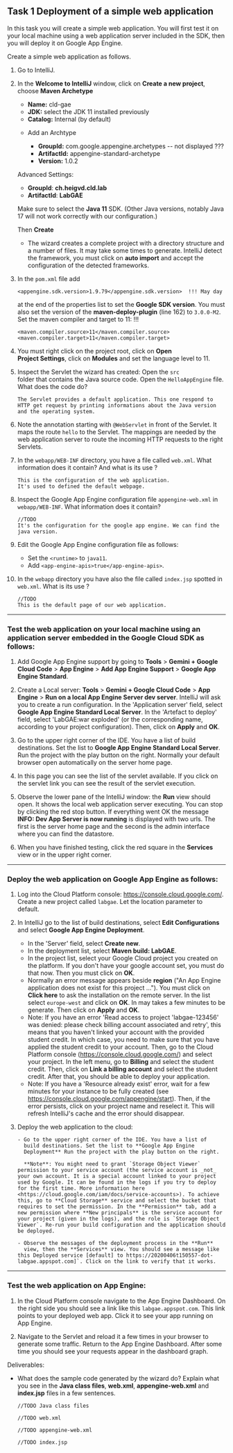## Task 1 Deployment of a simple web application

In this task you will create a simple web application. You will first
test it on your local machine using a web application server included
in the SDK, then you will deploy it on Google App Engine.

Create a simple web application as follows.

1. Go to IntelliJ.

2. In the **Welcome to IntelliJ** window, click on **Create a new
   project**, choose **Maven Archetype**

   - **Name:** cld-gae
   - **JDK:** select the JDK 11 installed previously
   - **Catalog:** Internal (by default)

   * Add an Archtype

      - **GroupId:** com.google.appengine.archetypes -- not displayed ???
      - **ArtifactId:** appengine-standard-archetype
      - **Version:** 1.0.2

   Advanced Settings:

   - **GroupId**: **ch.heigvd.cld.lab**
   - **ArtifactId**: **LabGAE**

   Make sure to select the **Java 11** SDK. (Other Java versions, notably Java 17 will not work correctly with our configuration.)

   Then **Create**

   - The wizard creates a complete project with a directory structure
     and a number of files. It may take some times to
     generate. IntelliJ detect the framework, you must click on
     **auto import** and accept the configuration of the detected
     frameworks.

3. In the `pom.xml` file add
   ```
   <appengine.sdk.version>1.9.79</appengine.sdk.version>  !!! May day
   ```
   at the end of the properties list to set the **Google SDK version**. You must
   also set the version of the **maven-deploy-plugin** (line 162) to
   `3.0.0-M2`. Set the maven compiler and target to 11:  !!!
   ```
   <maven.compiler.source>11</maven.compiler.source>
   <maven.compiler.target>11</maven.compiler.target>
   ```

4. You must right click on the project root, click on **Open    
   Project Settings**, click on **Modules** and set the language level to 11.

5. Inspect the Servlet the wizard has created: Open the `src`  
   folder that contains the Java source code. Open the
   `HelloAppEngine` file. What does the code do?

   ```
   The Servlet provides a default application. This one respond to HTTP get request by printing informations about the Java version and the operating system.
   ```

6. Note the annotation starting with `@WebServlet` in front of the
   Servlet. It maps the route `hello` to the Servlet. The mappings are needed by the web application server to route the incoming HTTP requests to the right Servlets.

7. In the `webapp/WEB-INF` directory, you have a file called
   `web.xml`. What information does it contain? And what is its use ?

   ```
   This is the configuration of the web application.
   It's used to defined the default webpage.
   ```

8. Inspect the Google App Engine configuration file
   `appengine-web.xml` in `webapp/WEB-INF`. What information does it contain?

   ```
   //TODO
   It's the configuration for the google app engine. We can find the java version. 
   ```

9. Edit the Google App Engine configuration file as follows:

   - Set the `<runtime>` to `java11`.
   - Add `<app-engine-apis>true</app-engine-apis>`.

10. In the `webapp` directory you have also the file called
    `index.jsp` spotted in `web.xml`. What is its use ?

    ```
    //TODO
    This is the default page of our web application.
    ```

---

### Test the web application on your local machine using an application server embedded in the Google Cloud SDK as follows:

1. Add Google App Engine support by going to **Tools** > **Gemini + Google Cloud Code** > **App Engine** > **Add App Engine Support** > **Google App Engine Standard**.

2. Create a Local server: **Tools** > **Gemini + Google Cloud Code** > **App Engine** > **Run on a local App Engine Server dev server**. IntelliJ will ask you to create a run configuration. In the 'Application server' field, select **Google App Engine Standard Local Server**.  In the 'Artefact to deploy' field, select 'LabGAE:war exploded' (or the corresponding name, according to your project configuration). Then, click on **Apply** and **OK**.

3. Go to the upper right corner of the IDE. You have a list of build destinations. Set the list to **Google App Engine Standard Local Server**. Run the project with the play button on the right. Normally your default browser open automatically on the server home page.

4. In this page you can see the list of the servlet available. If you click on the servlet link you can see the result of the servlet execution.

5. Observe the lower pane of the IntelliJ window: the **Run** view should open. It shows the local web application server executing. You can stop by clicking the red stop button. If everything went OK the message **INFO: Dev App Server is now running** is displayed with two urls. The first is the server home page and the second is the admin interface where you can find the datastore.

6. When you have finished testing, click the red square in the **Services** view or in the upper right corner.

---

### Deploy the web application on Google App Engine as follows:

1.  Log into the Cloud Platform console:
    <https://console.cloud.google.com/>. Create a new project called
    `labgae`. Let the location parameter to default.

2.  In IntelliJ go to the list of build destinations, select **Edit
    Configurations** and select **Google App Engine Deployment**.

    - In the 'Server' field, select **Create new**.
    - In the deployment list, select **Maven build: LabGAE**.
    - In the project list, select your Google Cloud project you
      created on the platform. If you don't have your google account
      set, you must do that now. Then you must click on **OK**.
    - Normally an error message appears beside **region** ("An App Engine application does not exist for this project ..."). You must click on **Click here** to ask the installation on the remote server. In the list select `europe-west` and click on **OK**. In may takes a few minutes to be generate. Then click on **Apply** and **OK**.
    - Note: If you have an error 'Read access to project 'labgae-123456' was denied: please check billing account associated and retry', this means that you haven't linked your account with the provided student credit. In which case, you need to make sure that you have applied the student credit to your account. Then, go to the Cloud Platform console (<https://console.cloud.google.com/>) and select your project. In the left menu, go to **Billing** and select the student credit. Then, click on **Link a billing account** and select the student credit. After that, you should be able to deploy your application.
    - Note: If you have a 'Resource already exist' error, wait for a few minutes for your instance to be fully created (see <https://console.cloud.google.com/appengine/start>). Then, if the error persists, click on your project name and reselect it. This will refresh IntelliJ's cache and the error should disappear.

3.  Deploy the web application to the cloud:

        - Go to the upper right corner of the IDE. You have a list of
          build destinations. Set the list to **Google App Engine
          Deployment** Run the project with the play button on the right.

          **Note**: You might need to grant `Storage Object Viewer` permission to your service account (the service account is _not_ your own account. It is a special account linked to your project used by Google. It can be found in the logs if you try to deploy for the first time. More information here <https://cloud.google.com/iam/docs/service-accounts>). To achieve this, go to **Cloud Storage** service and select the bucket that requires to set the permission. In the **Permission** tab, add a new permission where **New principals** is the service account for your project (given in the logs), and the role is `Storage Object Viewer`. Re-run your build configuration and the application should be deployed.

        - Observe the messages of the deployment process in the **Run**
          view, then the **Services** view. You should see a message like this Deployed service [default] to https://20200406t150557-dot-labgae.appspot.com]`. Click on the link to verify that it works.

---

### Test the web application on App Engine:

1.  In the Cloud Platform console navigate to the App Engine
    Dashboard. On the right side you should see a link like this
    `labgae.appspot.com`. This link points to your deployed
    web app. Click it to see your app running on App Engine.

2.  Navigate to the Servlet and reload it a few times in your browser
    to generate some traffic. Return to the App Engine
    Dashboard. After some time you should see your requests appear in the dashboard graph.

Deliverables:

- What does the sample code generated by the wizard do? Explain what
  you see in the **Java class files**, **web.xml**,
  **appengine-web.xml** and **index.jsp** files in a few sentences.

  ```
  //TODO Java class files
  ```

  ```
  //TODO web.xml
  ```

  ```
  //TODO appengine-web.xml
  ```

  ```
  //TODO index.jsp
  ```

